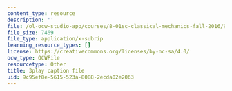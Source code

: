 ```yaml
---
content_type: resource
description: ''
file: /ol-ocw-studio-app/courses/8-01sc-classical-mechanics-fall-2016/9c95ef8e5615523a80882ecda02e2063_jM-JYT2j6Yw.vtt
file_size: 7469
file_type: application/x-subrip
learning_resource_types: []
license: https://creativecommons.org/licenses/by-nc-sa/4.0/
ocw_type: OCWFile
resourcetype: Other
title: 3play caption file
uid: 9c95ef8e-5615-523a-8088-2ecda02e2063
---
```

